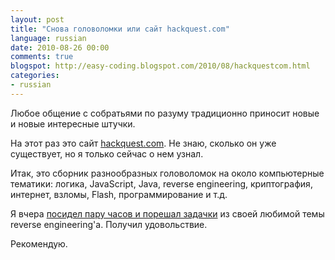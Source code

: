 ```yaml
---
layout: post
title: "Снова головоломки или сайт hackquest.com"
language: russian
date: 2010-08-26 00:00
comments: true
blogspot: http://easy-coding.blogspot.com/2010/08/hackquestcom.html
categories:
- russian
---
```

Любое общение с собратьями по разуму традиционно приносит новые и новые интересные штучки.

На этот раз это сайт [hackquest.com][]. Не знаю, сколько он уже существует, но я только сейчас о нем узнал.

[hackquest.com]: http://hackquest.com

Итак, это сборник разнообразных головоломок на около компьютерные тематики: логика, JavaScript, Java, reverse engineering, криптография, интернет, взломы, Flash, программирование и т.д. 

Я вчера [посидел пару часов и порешал задачки][begoon] из своей любимой темы reverse engineering'а. Получил удовольствие.

[begoon]: http://hackquest.com/user.php?op=userinfo&uname=begoon

Рекомендую.
